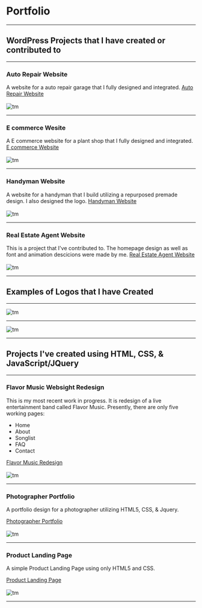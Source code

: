 # Portfolio
---
## WordPress Projects that I have created or contributed to
---
### Auto Repair Website
A website for a auto repair garage that I fully designed and integrated.
[Auto Repair Website](https://earlcopelandautoservices.com/)
<br><br>
![tm](images/earlAuto.jpg)

---
### E commerce Wesite
A  E commerce website for a plant shop that I fully designed and integrated.
[E commerce Website](https://plentifulplantsnursery.com/)
<br><br>
![tm](images/PlentifulPlants.JPG)

---
### Handyman Website
A website for a handyman that I build utilizing a repurposed premade design. I also designed the logo.
[Handyman Website](http://anrsolutionsservices.com/)
<br><br>
![tm](images/anrHomepage.PNG)

---
### Real Estate Agent Website
This is a project that I've contributed to. The homepage design as well as font and animation descicions were made by me. 
[Real Estate Agent Website](https://paulabarrett.net/)
<br><br>
![tm](images/PaulaB.PNG)

---

## Examples of Logos that I have Created

---
![tm](images/leotie-logo-side.png)

---
![tm](images/ANR-Logo-Side.png)

---

## Projects I've created using HTML, CSS, & JavaScript/JQuery

---

### Flavor Music Websight Redesign 
This is my most recent work in progress. It is redesign of a live entertainment
band called Flavor Music. Presently, there are only five working pages:
* Home 
* About 
* Songlist 
* FAQ 
* Contact

[Flavor Music Redesign ](/flavor/index.html)
<br><br>
![tm](images/flavorT.png)


---
### Photographer Portfolio

A portfolio design for a photographer utilizing HTML5, CSS, & Jquery.

[Photographer Portfolio](/portfolio/index.html)
<br><br>
![tm](images/portfoliotm.png)

---
### Product Landing Page

A simple Product Landing Page using only HTML5 and CSS.

[Product Landing Page](/ProductLanding/ProductLandingPage.html)
<br><br>
![tm](images/landingtn.png)

---










<!-- Remove above link if you don't want to attibute -->
